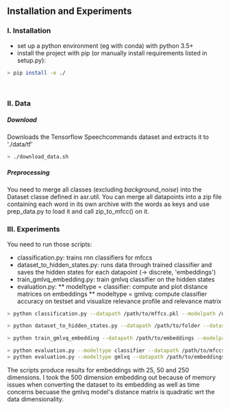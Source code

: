 ## Installation and Experiments

### I. Installation
* set up a python environment (eg with conda) with python 3.5+
* install the project with pip (or manually install requirements listed in setup.py):
```sh
> pip install -e ./
```
<br>

### II. Data
##### Download
Downloads the Tensorflow Speechcommands dataset and extracts it to './data/tf'
```sh
> ./download_data.sh
```
##### Preprocessing
You need to merge all classes (excluding _background_noise_) into the Dataset classe defined in asr.util.
You can merge all datapoints into a zip file containing each word in its own archive with the words as keys and use prep_data.py to load it and call zip_to_mfcc() on it.
<br>


### III. Experiments
You need to run those scripts:
* classification.py: trains rnn classifiers for mfccs
* dataset_to_hidden_states.py: runs data through trained classifier and saves the hidden states for each datapoint (-> discrete, 'embeddings')
* train_gmlvq_embedding.py: train gmlvq classifier on the hidden states
* evaluation.py:
** modeltype = classifier: compute and plot distance matrices on embeddings
** modeltype = gmlvq: compute classifier accuracy on testset and visualize relevance profile and relevance matrix

```sh
> python classification.py --datapath /path/to/mffcs.pkl --modelpath /destination/to/save/to

> python dataset_to_hidden_states.py --datapath /path/to/folder --dataset_name filname --modelpath /path/to/nn_classifiers

> python train_gmlvq_embedding --datapath /path/to/embeddings --modelpath /destination/to/save/to --idxs /path/to/file_test_idxs.pkl

> python evaluation.py --modeltype classifier --datapath /path/to/mfccs_subset.pkl --modelpath /path/to/classifiers
> python evaluation.py --modeltype gmlvq --datapath /path/to/embeddings --modelpath /path/to/gmlvq_models
```

The scripts produce results for embeddings with 25, 50 and 250 dimensions.
I took the 500 dimension embedding out because of memory issues when converting the dataset to its embedding as well as time concerns becuase the gmlvq model's distance matrix is quadratic wrt the data dimensionality.
